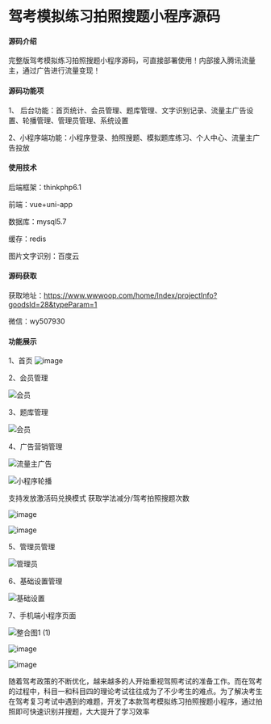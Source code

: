# 驾考模拟练习拍照搜题小程序源码

#### 源码介绍
完整版驾考模拟练习拍照搜题小程序源码，可直接部署使用！内部接入腾讯流量主，通过广告进行流量变现！

#### 源码功能项

1、 后台功能：首页统计、会员管理、题库管理、文字识别记录、流量主广告设置、轮播管理、管理员管理、系统设置

2、小程序端功能：小程序登录、拍照搜题、模拟题库练习、个人中心、流量主广告投放


#### 使用技术

后端框架：thinkphp6.1    

前端：vue+uni-app

数据库：mysql5.7          

缓存：redis

图片文字识别：百度云


#### 源码获取

获取地址：https://www.wwwoop.com/home/Index/projectInfo?goodsId=28&typeParam=1

微信：wy507930


#### 功能展示

1、首页
![image](https://github.com/user-attachments/assets/9c9afff2-714f-4b52-91eb-4245e2970252)


2、会员管理

![会员](https://github.com/user-attachments/assets/51bb415a-67f9-4996-a6ac-c990b680b749)


3、题库管理

![会员](https://github.com/user-attachments/assets/404cdbb1-124f-4e68-9e2c-4b1eaa9df54d)


4、广告营销管理

![流量主广告](https://github.com/user-attachments/assets/3c421e64-a8c0-4546-998b-3bac35f3f6cd)

![小程序轮播](https://github.com/user-attachments/assets/fc8e4a5f-753f-4576-af4e-81e6e449205e)

支持发放激活码兑换模式 获取学法减分/驾考拍照搜题次数

![image](https://github.com/user-attachments/assets/067c7e28-3438-4f40-b3b4-fb9608e258da)

![image](https://github.com/user-attachments/assets/3d509bda-5594-429f-b274-c19c93444dd1)

5、管理员管理

![管理员](https://github.com/user-attachments/assets/5c68047d-16db-44da-ad21-5554875e92f8)


6、基础设置管理

![基础设置](https://github.com/user-attachments/assets/4081f151-01c2-4da2-9053-17fede8b3698)


7、手机端小程序页面

![整合图1 (1)](https://github.com/user-attachments/assets/78720057-efd9-49fe-8455-b0c865d44fe4)

![image](https://github.com/user-attachments/assets/52115c12-a223-40b2-963e-cd9558bfd996)

![image](https://github.com/user-attachments/assets/1139cae8-a046-415c-8e98-56f6db8d8348)


随着驾考政策的不断优化，越来越多的人开始重视驾照考试的准备工作。而在驾考的过程中，科目一和科目四的理论考试往往成为了不少考生的难点。为了解决考生在驾考复习考试中遇到的难题，开发了本款驾考模拟练习拍照搜题小程序，通过拍照即可快速识别并搜题，大大提升了学习效率
